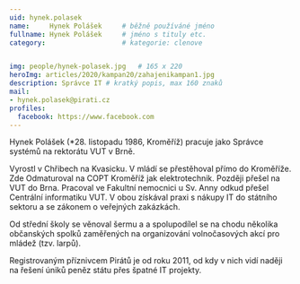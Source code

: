 ```yaml
---
uid: hynek.polasek
name:     Hynek Polášek  	# běžně používáné jméno
fullname: Hynek Polášek 	# jméno s tituly etc.
category:                   # kategorie: clenove


img: people/hynek-polasek.jpg   # 165 x 220
heroImg: articles/2020/kampan20/zahajenikampan1.jpg
description: Správce IT # kratký popis, max 160 znaků
mail:
- hynek.polasek@pirati.cz
profiles:
  facebook: https://www.facebook.com
---
```


Hynek Polášek (*28. listopadu 1986, Kroměříž) pracuje jako Správce systémů na rektorátu VUT v Brně.

Vyrostl v Chřibech na Kvasicku. V mládí se přestěhoval přímo do Kroměříže. Zde Odmaturoval na COPT Kroměříž jak elektrotechnik. Později přešel na VUT do Brna. Pracoval ve Fakultní nemocnici u Sv. Anny odkud přešel Centrální informatiku VUT. V obou získával praxi s nákupy IT do státního sektoru a se zákonem o veřejných zakázkách.

Od střední školy se věnoval šermu a a spolupodílel se na chodu několika občanských spolků zaměřených na organizování volnočasových akcí pro mládež (tzv. larpů).

Registrovaným příznivcem Pirátů je od roku 2011, od kdy v nich vidí naději na řešení úniků peněz státu přes špatné IT projekty.
